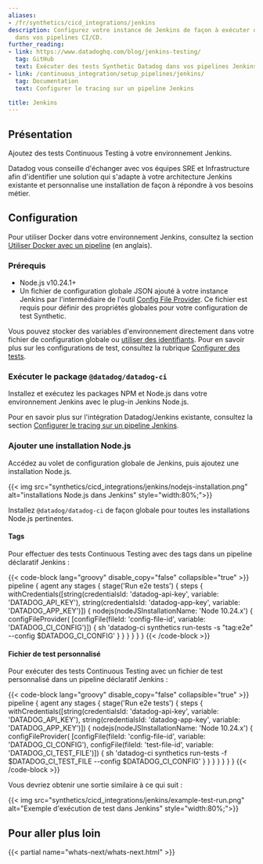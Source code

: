 ```yaml
---
aliases:
- /fr/synthetics/cicd_integrations/jenkins
description: Configurez votre instance de Jenkins de façon à exécuter des tests Continuous Testing
  dans vos pipelines CI/CD.
further_reading:
- link: https://www.datadoghq.com/blog/jenkins-testing/
  tag: GitHub
  text: Exécuter des tests Synthetic Datadog dans vos pipelines Jenkins
- link: /continuous_integration/setup_pipelines/jenkins/
  tag: Documentation
  text: Configurer le tracing sur un pipeline Jenkins

title: Jenkins
---
```


## Présentation

Ajoutez des tests Continuous Testing à votre environnement Jenkins.

Datadog vous conseille d'échanger avec vos équipes SRE et Infrastructure afin d'identifier une solution qui s'adapte à votre architecture Jenkins existante et personnalise une installation de façon à répondre à vos besoins métier.

## Configuration

Pour utiliser Docker dans votre environnement Jenkins, consultez la section [Utiliser Docker avec un pipeline][1] (en anglais).

### Prérequis

* Node.js v10.24.1+
* Un fichier de configuration globale JSON ajouté à votre instance Jenkins par l'intermédiaire de l'outil [Config File Provider][2]. Ce fichier est requis pour définir des propriétés globales pour votre configuration de test Synthetic.

Vous pouvez stocker des variables d'environnement directement dans votre fichier de configuration globale ou [utiliser des identifiants][3]. Pour en savoir plus sur les configurations de test, consultez la rubrique [Configurer des tests][4].

### Exécuter le package `@datadog/datadog-ci`

Installez et exécutez les packages NPM et Node.js dans votre environnement Jenkins avec le plug-in Jenkins Node.js.

Pour en savoir plus sur l'intégration Datadog/Jenkins existante, consultez la section [Configurer le tracing sur un pipeline Jenkins][5].

### Ajouter une installation Node.js

Accédez au volet de configuration globale de Jenkins, puis ajoutez une installation Node.js.

{{< img src="synthetics/cicd_integrations/jenkins/nodejs-installation.png" alt="installations Node.js dans Jenkins" style="width:80%;">}}

Installez `@datadog/datadog-ci` de façon globale pour toutes les installations Node.js pertinentes.

#### Tags

Pour effectuer des tests Continuous Testing avec des tags dans un pipeline déclaratif Jenkins :

{{< code-block lang="groovy" disable_copy="false" collapsible="true" >}}
pipeline {
   agent any
   stages {
       stage('Run e2e tests') {
           steps {
               withCredentials([string(credentialsId: 'datadog-api-key', variable: 'DATADOG_API_KEY'), string(credentialsId: 'datadog-app-key', variable: 'DATADOG_APP_KEY')]) {
                   nodejs(nodeJSInstallationName: 'Node 10.24.x') {
                       configFileProvider(
                           [configFile(fileId: 'config-file-id', variable: 'DATADOG_CI_CONFIG')]) {
                           sh 'datadog-ci synthetics run-tests -s "tag:e2e" --config $DATADOG_CI_CONFIG'
                       }
                   }
               }
           }
       }
   }
{{< /code-block >}}

#### Fichier de test personnalisé

Pour exécuter des tests Continuous Testing avec un fichier de test personnalisé dans un pipeline déclaratif Jenkins :

{{< code-block lang="groovy" disable_copy="false" collapsible="true" >}}
pipeline {
   agent any
   stages {
       stage('Run e2e tests') {
           steps {
               withCredentials([string(credentialsId: 'datadog-api-key', variable: 'DATADOG_API_KEY'), string(credentialsId: 'datadog-app-key', variable: 'DATADOG_APP_KEY')]) {
                   nodejs(nodeJSInstallationName: 'Node 10.24.x') {
                       configFileProvider(
                           [configFile(fileId: 'config-file-id', variable: 'DATADOG_CI_CONFIG'), configFile(fileId: 'test-file-id', variable: 'DATADOG_CI_TEST_FILE')]) {
                           sh 'datadog-ci synthetics run-tests -f $DATADOG_CI_TEST_FILE --config $DATADOG_CI_CONFIG'
                       }
                   }
               }
           }
       }
   }
}
{{< /code-block >}}

Vous devriez obtenir une sortie similaire à ce qui suit :

{{< img src="synthetics/cicd_integrations/jenkins/example-test-run.png" alt="Exemple d'exécution de test dans Jenkins" style="width:80%;">}}

## Pour aller plus loin

{{< partial name="whats-next/whats-next.html" >}}

[1]: https://www.jenkins.io/doc/book/pipeline/docker/#using-docker-with-pipeline
[2]: https://plugins.jenkins.io/config-file-provider/
[3]: https://www.jenkins.io/doc/book/using/using-credentials/#adding-new-global-credentials
[4]: /fr/continuous_testing/cicd_integrations/configuration#configure-tests
[5]: /fr/continuous_integration/pipelines/jenkins/
